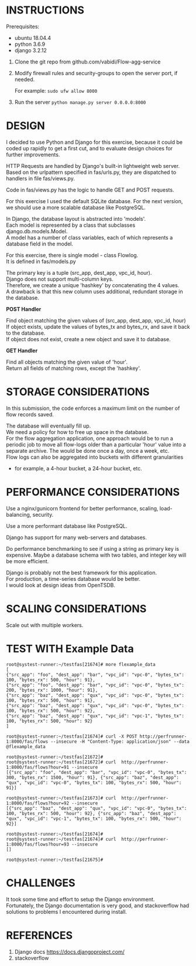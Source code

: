
# INSTRUCTIONS

Prerequisites:
   - ubuntu 18.04.4
   - python 3.6.9
   - django 3.2.12

1. Clone the git repo from github.com/vabidi/Flow-agg-service

2. Modify firewall rules and security-groups to open the server port, if
   needed. 

   For example: `sudo ufw allow 8000`

3. Run the server
   `python manage.py server 0.0.0.0:8000`



# DESIGN

I decided to use Python and Django for this exercise, because it could be 
coded up rapidly to get a first cut, and to evaluate design choices for further
improvements.

HTTP Requests are handled by Django's built-in lightweight web server. 
Based on the urlpattern specified in fas/urls.py, they are dispatched to
handlers in file fas/views.py.

Code in fas/views.py has the logic to handle GET and POST requests.

For this exercise I used the default SQLite database.  For the next version, we
should use a more scalable database like PostgreSQL.

In Django, the database layout is abstracted into 'models'.  
Each model is represented by a class that subclasses django.db.models.Model.   
A model has a number of class variables, each of which represents a database field in the model.  

For this exercise, there is single model - class Flowlog.  
It is defined in fas/models.py

The primary key is a tuple (src_app, dest_app, vpc_id, hour).  
Django does not support multi-column keys.   
Therefore, we create a unique 'hashkey' by concatenating the 4 values.  
A drawback is that this new column uses additional, redundant storage in the
database.

  **POST Handler**

  Find object matching the given values of (src_app, dest_app, vpc_id, hour)  
  If object exists, update the values of bytes_tx and bytes_rx, and save it
  back to the database.  
  If object does not exist, create a new object and save it to database.

 **GET Handler**

  Find all objects matching the given value of 'hour'.  
  Return all fields of matching rows, except the 'hashkey'.

# STORAGE CONSIDERATIONS

In this submission, the code enforces a maximum limit on the number of flow
records saved. 

The database will eventually fill up.  
We need a policy for how to free up space in the database.  
For the flow aggregation application, one approach would be to run a periodic
job to move all flow-logs older than a particular 'hour' value into a separate
archive. The would be done once a day,  once a week, etc.  
Flow logs can also be aggregated into buckets with different granularities
- for example, a 4-hour bucket, a 24-hour bucket, etc.



# PERFORMANCE CONSIDERATIONS

 Use a nginx/gunicorn frontend for better performance, scaling, load-balancing,
security.

 Use a more performant database like PostgreSQL.

 Django has support for many web-servers and databases.

 Do performance benchmarking to see if using a string as primary key is
expensive. Maybe a database schema with two tables, and integer key will be
more efficient.

Django is probably not the best framework for this application.  
For production, a time-series database would be better.  
I would look at design ideas from OpenTSDB.


# SCALING CONSIDERATIONS

Scale out with multiple workers. 



# TEST WITH Example Data

```
root@systest-runner:~/testfas[21674]# more flexample_data 
[
{"src_app": "foo", "dest_app": "bar", "vpc_id": "vpc-0", "bytes_tx": 100, "bytes_rx": 500, "hour": 91},
{"src_app": "foo", "dest_app": "bar", "vpc_id": "vpc-0", "bytes_tx": 200, "bytes_rx": 1000, "hour": 91},
{"src_app": "baz", "dest_app": "qux", "vpc_id": "vpc-0", "bytes_tx": 100, "bytes_rx": 500, "hour": 91}, 
{"src_app": "baz", "dest_app": "qux", "vpc_id": "vpc-0", "bytes_tx": 100, "bytes_rx": 500, "hour": 92}, 
{"src_app": "baz", "dest_app": "qux", "vpc_id": "vpc-1", "bytes_tx": 100, "bytes_rx": 500, "hour": 92}
]

root@systest-runner:~/testfas[21674]# curl -X POST http://perfrunner-1:8000/fas/flows --insecure -H "Content-Type: application/json" --data @flexample_data 

root@systest-runner:~/testfas[21672]# 
root@systest-runner:~/testfas[21672]# curl  http://perfrunner-1:8000/fas/flows?hour=91 --insecure 
[{"src_app": "foo", "dest_app": "bar", "vpc_id": "vpc-0", "bytes_tx": 300, "bytes_rx": 1500, "hour": 91}, {"src_app": "baz", "dest_app": "qux", "vpc_id": "vpc-0", "bytes_tx": 100, "bytes_rx": 500, "hour": 91}]

root@systest-runner:~/testfas[21673]# curl  http://perfrunner-1:8000/fas/flows?hour=92 --insecure 
[{"src_app": "baz", "dest_app": "qux", "vpc_id": "vpc-0", "bytes_tx": 100, "bytes_rx": 500, "hour": 92}, {"src_app": "baz", "dest_app": "qux", "vpc_id": "vpc-1", "bytes_tx": 100, "bytes_rx": 500, "hour": 92}]

root@systest-runner:~/testfas[21674]# 
root@systest-runner:~/testfas[21674]# curl  http://perfrunner-1:8000/fas/flows?hour=93 --insecure 
[]

root@systest-runner:~/testfas[21675]#
```




# CHALLENGES

 It took some time and effort to setup the Django environment.  
 Fortunately, the Django documentation is very good, and stackoverflow had
solutions to problems I encountered during install.



# REFERENCES
 1. Django docs  https://docs.djangoproject.com/
 2.  stackoverflow  
